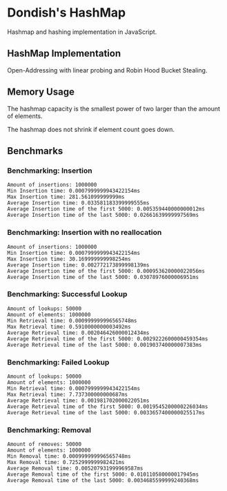# Dondish's HashMap
Hashmap and hashing implementation in JavaScript.

## HashMap Implementation
Open-Addressing with linear probing and Robin Hood Bucket Stealing.

## Memory Usage
The hashmap capacity is the smallest power of two larger than the amount of elements.

The hashmap does not shrink if element count goes down.

## Benchmarks
### Benchmarking: Insertion
```
Amount of insertions: 1000000
Min Insertion time: 0.0007999999943422154ms
Max Insertion time: 281.561099999999ms
Average Insertion time: 0.033581183399999555ms
Average Insertion time of the first 5000: 0.005359440000000012ms
Average Insertion time of the last 5000: 0.02661639999997569ms
```
### Benchmarking: Insertion with no reallocation
```
Amount of insertions: 1000000
Min Insertion time: 0.0007999999943422154ms
Max Insertion time: 30.169999999998254ms
Average Insertion time: 0.002772173899998139ms
Average Insertion time of the first 5000: 0.000953620000022056ms
Average Insertion time of the last 5000: 0.03078976000006951ms
```
### Benchmarking: Successful Lookup
```
Amount of lookups: 50000
Amount of elements: 1000000
Min Retrieval time: 0.000999999996565748ms
Max Retrieval time: 0.5910000000003492ms
Average Retrieval time: 0.002046426000012434ms
Average Retrieval time of the first 5000: 0.0029222600000459354ms
Average Retrieval time of the last 5000: 0.001903740000007383ms
```
### Benchmarking: Failed Lookup
```
Amount of lookups: 50000
Amount of elements: 1000000
Min Retrieval time: 0.0007999999943422154ms
Max Retrieval time: 7.737300000000687ms
Average Retrieval time: 0.001981702000022051ms
Average Retrieval time of the first 5000: 0.0019545200000226034ms
Average Retrieval time of the last 5000: 0.0033657400000025517ms
```
### Benchmarking: Removal
```
Amount of removes: 50000
Amount of elements: 1000000
Min Removal time: 0.000999999996565748ms
Max Removal time: 0.7252999999982421ms
Average Removal time: 0.005207931999969587ms
Average Removal time of the first 5000: 0.010110580000017945ms
Average Removal time of the last 5000: 0.0034685599999240368ms
```